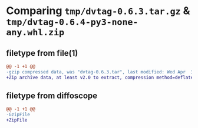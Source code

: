 # Comparing `tmp/dvtag-0.6.3.tar.gz` & `tmp/dvtag-0.6.4-py3-none-any.whl.zip`

## filetype from file(1)

```diff
@@ -1 +1 @@
-gzip compressed data, was "dvtag-0.6.3.tar", last modified: Wed Apr  3 08:02:37 2024, max compression
+Zip archive data, at least v2.0 to extract, compression method=deflate
```

## filetype from diffoscope

```diff
@@ -1 +1 @@
-GzipFile
+ZipFile
```

